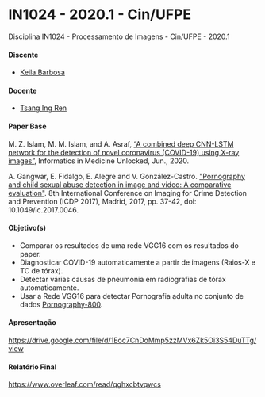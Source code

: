 # IN1024 - 2020.1 - Cin/UFPE
Disciplina IN1024 - Processamento de Imagens - Cin/UFPE - 2020.1

#### Discente
* [Keila Barbosa](https://keilabcs.github.io/)

#### Docente
* [Tsang Ing Ren](https://sites.google.com/a/cin.ufpe.br/in1024/home)

####  Paper Base

M. Z. Islam, M. M. Islam, and A. Asraf, [“A combined deep CNN-LSTM network for the detection of novel coronavirus (COVID-19) using X-ray images”](https://doi.org/10.1016/j.imu.2020.100412), Informatics in Medicine Unlocked, Jun., 2020. 

A. Gangwar, E. Fidalgo, E. Alegre and V. González-Castro. ["Pornography and child sexual abuse detection in image and video: A comparative evaluation"](http://gvis.unileon.es/wp-content/uploads/2018/09/PAPERID_82_ICDP2017_Camera_Ready_Pornography-and-Child-Sexual-Abuse-Detection-in-Image-and-Video.pdf). 8th International Conference on Imaging for Crime Detection and Prevention (ICDP 2017), Madrid, 2017, pp. 37-42, doi: 10.1049/ic.2017.0046. 

####  Objetivo(s)

* Comparar os resultados de uma rede VGG16 com os resultados do paper.
* Diagnosticar COVID-19 automaticamente a partir de imagens (Raios-X e TC de tórax).
* Detectar várias causas de pneumonia em radiografias de tórax automaticamente.
* Usar a Rede VGG16 para detectar Pornografia adulta no conjunto de dados [Pornography-800](https://sites.google.com/site/pornographydatabase/).

####  Apresentação
https://drive.google.com/file/d/1Eoc7CnDoMmp5zzMVx6Zk5Oi3S54DuTTg/view

####  Relatório Final
https://www.overleaf.com/read/qghxcbtvqwcs
